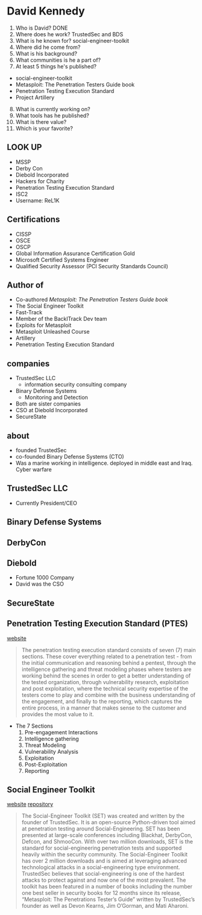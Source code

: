 # David Kennedy


1. Who is David? DONE
2. Where does he work? TrustedSec and BDS
3. What is he known for? social-engineer-toolkit
4. Where did he come from?
5. What is his background?
6. What communities is he a part of?
7. At least 5 things he's published?
  - social-engineer-toolkit
  - Metasploit: The Penetration Testers Guide book
  - Penetration Testing Execution Standard
  - Project Artillery
8. What is currently working on?
9. What tools has he published?
10. What is there value?
11. Which is your favorite?

## LOOK UP
- MSSP
- Derby Con
- Diebold Incorporated
- Hackers for Charity
- Penetration Testing Execution Standard
- ISC2
- Username: ReL1K

## Certifications
- CISSP
- OSCE
- OSCP
- Global Information Assurance Certification Gold
- Microsoft Certified Systems Engineer
- Qualified Security Assessor (PCI Security Standards Council)

## Author of
- Co-authored _Metasploit: The Penetration Testers Guide book_
- The Social Engineer Toolkit
- Fast-Track
- Member of the BackITrack Dev team
- Exploits for Metasploit
- Metasploit Unleashed Course
- Artillery
- Penetration Testing Execution Standard


## companies
- TrustedSec LLC
  - information security consulting company
- Binary Defense Systems
  - Monitoring and Detection
- Both are sister companies
- CSO at Diebold Incorporated
- SecureState

## about
- founded TrustedSec
- co-founded Binary Defense Systems (CTO)
- Was a marine working in intelligence. deployed in middle east and Iraq. Cyber warfare

## TrustedSec LLC
- Currently President/CEO

## Binary Defense Systems

## DerbyCon

## Diebold
- Fortune 1000 Company
- David was the CSO

## SecureState

## Penetration Testing Execution Standard (PTES)
[website](http://www.pentest-standard.org/index.php/Main_Page)
> The penetration testing execution standard consists of seven (7) main sections. These cover everything related to a penetration test - from the initial communication and reasoning behind a pentest, through the intelligence gathering and threat modeling phases where testers are working behind the scenes in order to get a better understanding of the tested organization, through vulnerability research, exploitation and post exploitation, where the technical security expertise of the testers come to play and combine with the business understanding of the engagement, and finally to the reporting, which captures the entire process, in a manner that makes sense to the customer and provides the most value to it.

- The 7 Sections
  1. Pre-engagement Interactions
  2. Intelligence gathering
  3. Threat Modeling
  4. Vulnerability Analysis
  5. Exploitation
  6. Post-Exploitation
  7. Reporting

## Social Engineer Toolkit
[website](https://www.trustedsec.com/social-engineer-toolkit/)
[repository](https://github.com/trustedsec/social-engineer-toolkit/)
> The Social-Engineer Toolkit (SET) was created and written by the founder of TrustedSec. It is an open-source Python-driven tool aimed at penetration testing around Social-Engineering. SET has been presented at large-scale conferences including Blackhat, DerbyCon, Defcon, and ShmooCon. With over two million downloads, SET is the standard for social-engineering penetration tests and supported heavily within the security community.
The Social-Engineer Toolkit has over 2 million downloads and is aimed at leveraging advanced technological attacks in a social-engineering type environment. TrustedSec believes that social-engineering is one of the hardest attacks to protect against and now one of the most prevalent. The toolkit has been featured in a number of books including the number one best seller in security books for 12 months since its release, “Metasploit: The Penetrations Tester’s Guide” written by TrustedSec’s founder as well as Devon Kearns, Jim O’Gorman, and Mati Aharoni.
